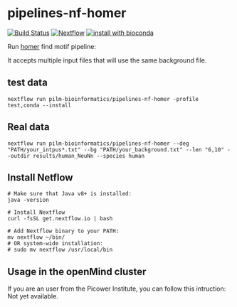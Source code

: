 # pipelines-nf-homer

[![Build Status](https://travis-ci.org/pilm-bioinformatics/pipelines-nf-homer.svg?branch=master)](https://travis-ci.org/pilm-bioinformatics/pipelines-nf-homer)
[![Nextflow](https://img.shields.io/badge/nextflow-%E2%89%A50.32.0-brightgreen.svg)](https://www.nextflow.io/)
[![install with bioconda](https://img.shields.io/badge/install%20with-bioconda-brightgreen.svg)](http://bioconda.github.io/)


Run [homer](http://homer.ucsd.edu/homer/introduction/configure.html) find motif pipeline:

It accepts multiple input files that will use the same background file.

## test data

`nextflow run pilm-bioinformatics/pipelines-nf-homer -profile test,conda --install`

## Real data

`nextflow run pilm-bioinformatics/pipelines-nf-homer --deg "PATH/your_intpus*.txt" --bg "PATH/your_background.txt" --len "6,10" --outdir results/human_NeuNn --species human`

## Install Netflow

```
# Make sure that Java v8+ is installed:
java -version

# Install Nextflow
curl -fsSL get.nextflow.io | bash

# Add Nextflow binary to your PATH:
mv nextflow ~/bin/
# OR system-wide installation:
# sudo mv nextflow /usr/local/bin
```


## Usage in the openMind cluster

If you are an user from the Picower Institute, you can follow this intruction: Not yet available.
